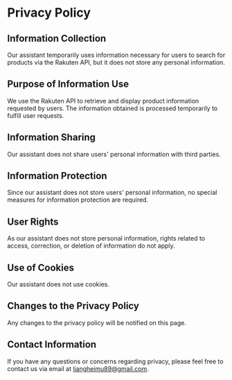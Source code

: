 # Privacy Policy

## Information Collection
Our assistant temporarily uses information necessary for users to search for products via the Rakuten API, but it does not store any personal information.

## Purpose of Information Use
We use the Rakuten API to retrieve and display product information requested by users. The information obtained is processed temporarily to fulfill user requests.

## Information Sharing
Our assistant does not share users' personal information with third parties.

## Information Protection
Since our assistant does not store users' personal information, no special measures for information protection are required.

## User Rights
As our assistant does not store personal information, rights related to access, correction, or deletion of information do not apply.

## Use of Cookies
Our assistant does not use cookies.

## Changes to the Privacy Policy
Any changes to the privacy policy will be notified on this page.

## Contact Information
If you have any questions or concerns regarding privacy, please feel free to contact us via email at liangheimu89@gmail.com.
